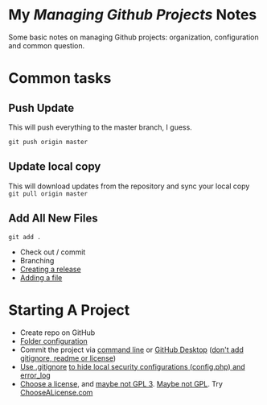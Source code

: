 # My *Managing Github Projects* Notes
Some basic notes on managing Github projects: organization, configuration and common question.

# Common tasks

## Push Update
This will push everything to the master branch, I guess.
```
git push origin master
```

## Update local copy
This will download updates from the repository and sync your local copy
```git pull origin master```

## Add All New Files
`git add .`


* Check out / commit
* Branching
* [Creating a release](https://help.github.com/articles/creating-releases/)
* [Adding a file](https://help.github.com/articles/adding-a-file-to-a-repository-using-the-command-line/)

# Starting A Project
* Create repo on GitHub
* [Folder configuration](https://github.com/kriasoft/Folder-Structure-Conventions)
* Commit the project via [command line](https://help.github.com/articles/adding-an-existing-project-to-github-using-the-command-line/) or [GitHub Desktop](https://help.github.com/articles/adding-an-existing-project-to-github-using-the-command-line/) ([don't add gitignore, readme or license](https://help.github.com/articles/adding-an-existing-project-to-github-using-the-command-line/))
* [Use .gitignore](https://git-scm.com/docs/gitignore) [to hide local security configurations (config.php) and error_log](https://stackoverflow.com/a/3319626)
* [Choose a license](https://help.github.com/articles/licensing-a-repository/), and [maybe not GPL 3](https://www.cnet.com/news/torvalds-no-gpl-3-for-linux/). [Maybe not GPL](http://lucumr.pocoo.org/2009/2/12/are-you-sure-you-want-to-use-gpl/). Try [ChooseALicense.com](https://choosealicense.com/)
